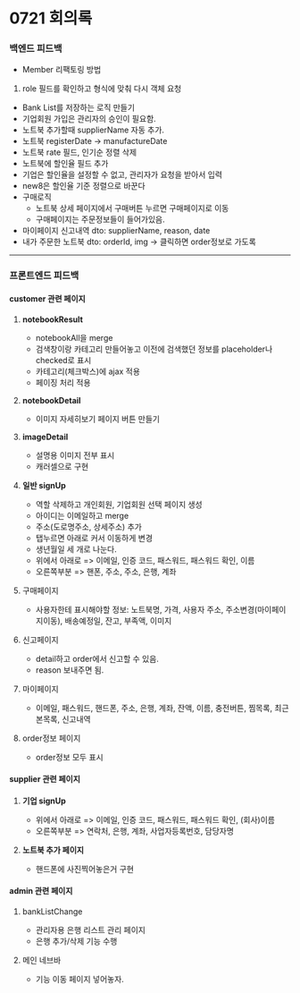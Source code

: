 # 0721 회의록

### 백엔드 피드백
- Member 리팩토링 방법
1. role 필드를 확인하고 형식에 맞춰 다시 객체 요청

- Bank List를 저장하는 로직 만들기
- 기업회원 가입은 관리자의 승인이 필요함.
- 노트북 추가할때 supplierName 자동 추가.
- 노트북 registerDate -> manufactureDate
- 노트북 rate 필드, 인기순 정렬 삭제
- 노트북에 할인율 필드 추가
- 기업은 할인율을 설정할 수 없고, 관리자가 요청을 받아서 입력
- new8은 할인율 기준 정렬으로 바꾼다
- 구매로직
   - 노트북 상세 페이지에서 구매버튼 누르면 구매페이지로 이동
   - 구매페이지는 주문정보들이 들어가있음.
- 마이페이지 신고내역 dto: supplierName, reason, date
- 내가 주문한 노트북 dto: orderId, img -> 클릭하면 order정보로 가도록

-------
### 프론트엔드 피드백

#### customer 관련 페이지
1. **notebookResult**
   - notebookAll을 merge
   - 검색창이랑 카테고리 만들어놓고 이전에 검색했던 정보를 placeholder나 checked로 표시
   - 카테고리(체크박스)에 ajax 적용
   - 페이징 처리 적용

2. **notebookDetail**
   - 이미지 자세히보기 페이지 버튼 만들기

3. **imageDetail**
   - 설명용 이미지 전부 표시
   - 캐러셀으로 구현

4. **일반 signUp**
   - 역할 삭제하고 개인회원, 기업회원 선택 페이지 생성
   - 아이디는 이메일하고 merge
   - 주소(도로명주소, 상세주소) 추가
   - 탭누르면 아래로 커서 이동하게 변경
   - 생년월일 세 개로 나눈다.
   - 위에서 아래로 => 이메일, 인증 코드, 패스워드, 패스워드 확인, 이름
   - 오른쪽부분 => 핸폰, 주소, 주소, 은행, 계좌

5. 구매페이지
   - 사용자한테 표시해야할 정보: 노트북명, 가격, 사용자 주소, 주소변경(마이페이지이동), 배송예정일, 잔고, 부족액, 이미지
    
6. 신고페이지
   - detail하고 order에서 신고할 수 있음.
   - reason 보내주면 됨.
   
7. 마이페이지
   - 이메일, 패스워드, 핸드폰, 주소, 은행, 계좌, 잔액, 이름, 충전버튼, 찜목록, 최근본목록, 신고내역

8. order정보 페이지
   - order정보 모두 표시

#### supplier 관련 페이지
1. **기업 signUp**
   - 위에서 아래로 => 이메일, 인증 코드, 패스워드, 패스워드 확인, (회사)이름
   - 오른쪽부분 => 연락처, 은행, 계좌, 사업자등록번호, 담당자명

2. **노트북 추가 페이지**
   - 핸드폰에 사진찍어놓은거 구현

#### admin 관련 페이지
1. bankListChange
   - 관리자용 은행 리스트 관리 페이지
   - 은행 추가/삭제 기능 수행

2. 메인 네브바
   - 기능 이동 페이지 넣어놓자.